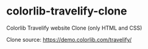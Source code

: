 # colorlib-travelify-clone
Colorlib Travelify website Clone (only HTML and CSS)

Clone source: https://demo.colorlib.com/travelify/
